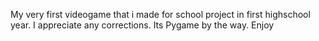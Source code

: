 My very first videogame that i made for school project in first highschool year. 
I appreciate any corrections.
Its Pygame by the way.
Enjoy

